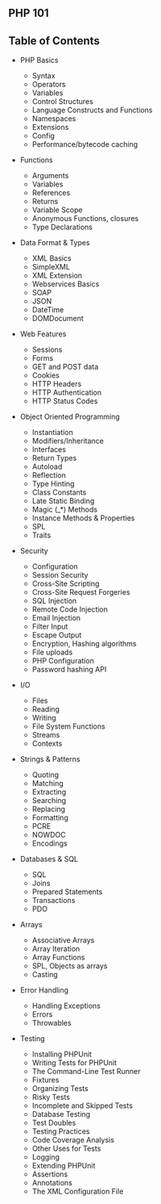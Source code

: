 ## PHP 101
## Table of Contents
- PHP Basics
  - Syntax
  - Operators
  - Variables
  - Control Structures
  - Language Constructs and Functions
  - Namespaces 
  - Extensions
  - Config
  - Performance/bytecode caching

- Functions
  - Arguments
  - Variables
  - References
  - Returns
  - Variable Scope
  - Anonymous Functions, closures
  - Type Declarations

- Data Format & Types
  - XML Basics
  - SimpleXML
  - XML Extension
  - Webservices Basics
  - SOAP
  - JSON 
  - DateTime 
  - DOMDocument

- Web Features
  - Sessions
  - Forms
  - GET and POST data
  - Cookies
  - HTTP Headers
  - HTTP Authentication
  - HTTP Status Codes

- Object Oriented Programming
  - Instantiation
  - Modifiers/Inheritance
  - Interfaces
  - Return Types
  - Autoload
  - Reflection
  - Type Hinting
  - Class Constants
  - Late Static Binding
  - Magic (_*) Methods
  - Instance Methods & Properties
  - SPL
  - Traits

- Security
  - Configuration
  - Session Security
  - Cross-Site Scripting
  - Cross-Site Request Forgeries
  - SQL Injection
  - Remote Code Injection
  - Email Injection
  - Filter Input
  - Escape Output
  - Encryption, Hashing algorithms
  - File uploads
  - PHP Configuration
  - Password hashing API
 

- I/O
  - Files
  - Reading
  - Writing
  - File System Functions
  - Streams
  - Contexts


- Strings & Patterns
  - Quoting
  - Matching
  - Extracting
  - Searching
  - Replacing
  - Formatting
  - PCRE
  - NOWDOC
  - Encodings

- Databases & SQL
  - SQL
  - Joins
  - Prepared Statements
  - Transactions
  - PDO

- Arrays
  - Associative Arrays
  - Array Iteration
  - Array Functions
  - SPL, Objects as arrays 
  - Casting

- Error Handling
  - Handling Exceptions
  - Errors
  - Throwables

- Testing
  - Installing PHPUnit
  - Writing Tests for PHPUnit
  - The Command-Line Test Runner
  - Fixtures
  - Organizing Tests
  - Risky Tests
  - Incomplete and Skipped Tests
  - Database Testing
  - Test Doubles
  - Testing Practices
  - Code Coverage Analysis
  - Other Uses for Tests
  - Logging
  - Extending PHPUnit
  - Assertions
  - Annotations
  - The XML Configuration File
